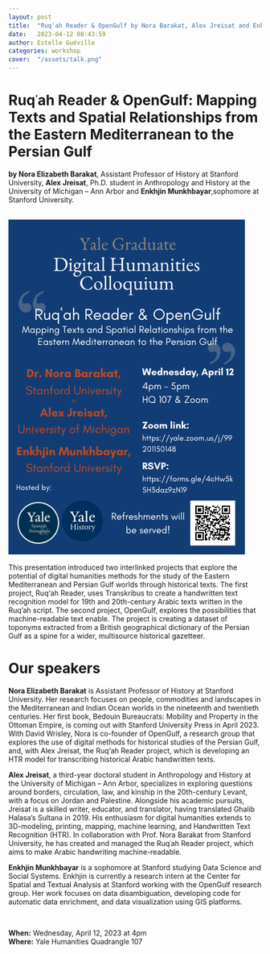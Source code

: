 ```yaml
---
layout: post
title:  "Ruqʿah Reader & OpenGulf by Nora Barakat, Alex Jreisat and Enkhjin Munkhbayar"
date:   2023-04-12 08:43:59
author: Estelle Guéville
categories: workshop
cover:  "/assets/talk.png"
---
```


# Ruqʿah Reader & OpenGulf: Mapping Texts and Spatial Relationships from the Eastern Mediterranean to the Persian Gulf
**by Nora Elizabeth Barakat**, Assistant Professor of History at Stanford University, **Alex Jreisat**, Ph.D. student in Anthropology and History at the University of Michigan – Ann Arbor and **Enkhjin Munkhbayar**,sophomore at Stanford University.

<br>


<a href="/assets/opengulf/1.png" data-lightbox="opengulf" data-title="opengulf">
  <img src="/assets/opengulf/1.png" title="opengulf">
</a>

<br>

This presentation introduced two interlinked projects that explore the potential of digital humanities methods for the study of the Eastern Mediterranean and Persian Gulf worlds through historical texts. The first project, Ruq‘ah Reader, uses Transkribus to create a handwritten text recognition model for 19th and 20th-century Arabic texts written in the Ruq’ah script. The second project, OpenGulf, explores the possibilities that machine-readable text enable. The project is creating a dataset of toponyms extracted from a British geographical dictionary of the Persian Gulf as a spine for a wider, multisource historical gazetteer.


# Our speakers

**Nora Elizabeth Barakat** is Assistant Professor of History at Stanford University.  Her research focuses on people, commodities and landscapes in the Mediterranean and Indian Ocean worlds in the nineteenth and twentieth centuries.  Her first book, Bedouin Bureaucrats: Mobility and Property in the Ottoman Empire, is coming out with Stanford University Press in April 2023.  With David Wrisley, Nora is co-founder of OpenGulf, a research group that explores the use of digital methods for historical studies of the Persian Gulf, and, with Alex Jreisat, the Ruq‘ah Reader project, which is developing an HTR model for transcribing historical Arabic handwritten texts. 

**Alex Jreisat**, a third-year doctoral student in Anthropology and History at the University of Michigan – Ann Arbor, specializes in exploring questions around borders, circulation, law, and kinship in the 20th-century Levant, with a focus on Jordan and Palestine. Alongside his academic pursuits, Jreisat is a skilled writer, educator, and translator, having translated Ghalib Halasa’s Sultana in 2019. His enthusiasm for digital humanities extends to 3D-modeling, printing, mapping, machine learning, and Handwritten Text Recognition (HTR). In collaboration with Prof. Nora Barakat from Stanford University, he has created and managed the Ruqʿah Reader project, which aims to make Arabic handwriting machine-readable.

**Enkhjin Munkhbayar** is a sophomore at Stanford studying Data Science and Social Systems.  Enkhjin is currently a research intern at the Center for Spatial and Textual Analysis at Stanford working with the OpenGulf research group.  Her work focuses on data disambiguation, developing code for automatic data enrichment, and data visualization using GIS platforms.

<br>

**When:** Wednesday, April 12, 2023 at 4pm  
**Where:** Yale Humanities Quadrangle 107